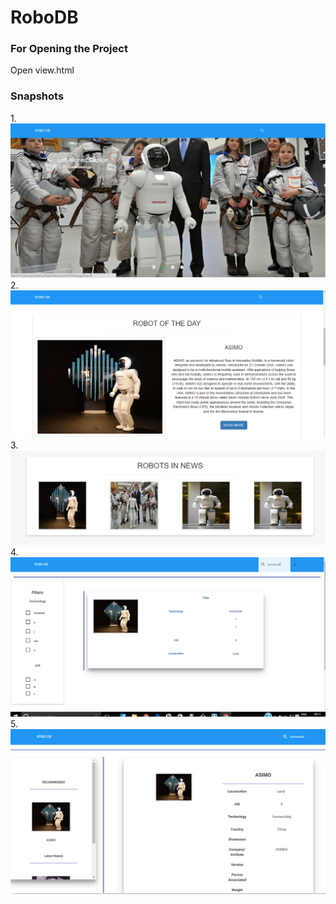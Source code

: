 # RoboDB

<h3>For Opening the Project</h3>
Open view.html 
<h3>Snapshots</h3>
1.
<img src="images/1.PNG"/></br>
2.
<img src="images/2.PNG"/></br>
3.
<img src="images/3.PNG"/></br>
4.
<img src="images/4.PNG"/></br>
5.
<img src="images/5.PNG"/></br>

